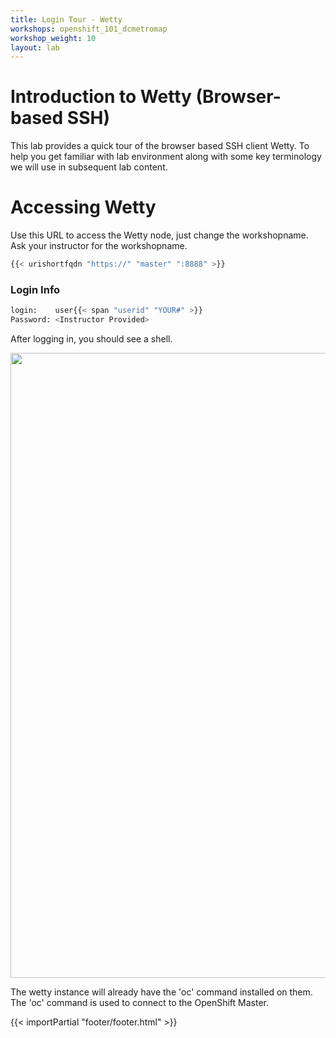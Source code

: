 ```yaml
---
title: Login Tour - Wetty
workshops: openshift_101_dcmetromap
workshop_weight: 10
layout: lab
---
```


# Introduction to Wetty (Browser-based SSH)

This lab provides a quick tour of the browser based SSH client Wetty. To help you get familiar with lab environment along with some key terminology we will use in subsequent lab content.


# Accessing Wetty

Use this URL to access the Wetty node, just change the workshopname. Ask your instructor for the workshopname. 

```bash
{{< urishortfqdn "https://" "master" ":8888" >}}
```

### Login Info
```bash
login:    user{{< span "userid" "YOUR#" >}}
Password: <Instructor Provided>
```

After logging in, you should see a shell.

<img src="https://github.com/RedHatGov/redhatgov.github.io/raw/docs/content/workshops/openshift_101_dcmetromap/images/wetty.png" width="1000" />

The wetty instance will already have the 'oc' command installed on them. The 'oc' command is used to connect to the OpenShift Master. 

{{< importPartial "footer/footer.html" >}}

